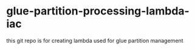 # glue-partition-processing-lambda-iac
this git repo is for creating lambda used for glue partition management
